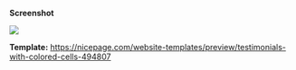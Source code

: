 **Screenshot**

![](https://i.postimg.cc/B6MQkCWt/Screenshot-1.png)

**Template:** https://nicepage.com/website-templates/preview/testimonials-with-colored-cells-494807
